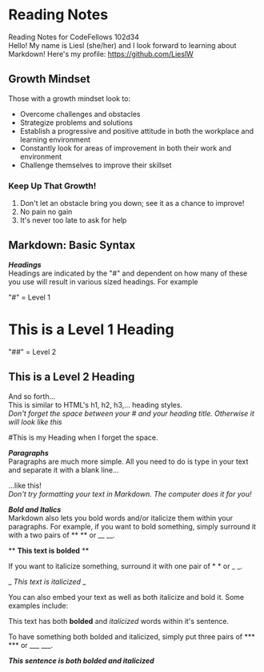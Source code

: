 # Reading Notes
Reading Notes for CodeFellows 102d34  
Hello! My name is Liesl (she/her) and I look forward to learning about Markdown! Here's my profile: https://github.com/LieslW
## Growth Mindset 
  Those with a growth mindset look to:
  - Overcome challenges and obstacles 
  - Strategize problems and solutions 
  - Establish a progressive and positive attitude in both the workplace and learning environment 
  - Constantly look for areas of improvement in both their work and environment 
  - Challenge themselves to improve their skillset
 ### Keep Up That Growth! 
 1. Don't let an obstacle bring you down; see it as a chance to improve! 
 2. No pain no gain 
 3. It's never too late to ask for help   
## Markdown: Basic Syntax 
***Headings***  
Headings are indicated by the "#" and dependent on how many of these you use will result in various sized headings. For example  

"#" = Level 1 
# This is a Level 1 Heading 
"##" = Level 2 
## This is a Level 2 Heading 
And so forth...  
This is similar to HTML's h1, h2, h3,... heading styles.  
*Don't forget the space between your # and your heading title. Otherwise it will look like this*  

#This is my Heading when I forget the space.  

***Paragraphs***  
Paragraphs are much more simple. All you need to do is type in your text and separate it with a blank line...

...like this!  
*Don't try formatting your text in Markdown. The computer does it for you!*  

***Bold and Italics***  
Markdown also lets you bold words and/or italicize them within your paragraphs. For example, if you want to bold something, simply surround it with a two pairs of ** ** or __ __.  

**
__This text is bolded__
**  

If you want to italicize something, surround it with one pair of * * or _ _.  

_
*This text is italicized*
_  

You can also embed your text as well as both italicize and bold it. Some examples include:  

This text has both **bolded** and *italicized* words within it's sentence. 

To have something both bolded and italicized, simply put three pairs of *** *** or ___ ___.


***This sentence is both bolded and italicized***



